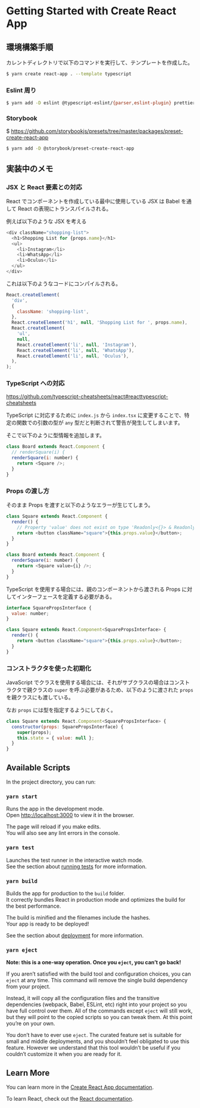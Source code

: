 # Getting Started with Create React App

## 環境構築手順

カレントディレクトリで以下のコマンドを実行して、テンプレートを作成した。

```bash
$ yarn create react-app . --template typescript
```

### Eslint 周り

```bash
$ yarn add -D eslint @typescript-eslint/{parser,eslint-plugin} prettier eslint-config-prettier eslint-plugin-react
```

### Storybook

$ https://github.com/storybookjs/presets/tree/master/packages/preset-create-react-app

```bash
$ yarn add -D @storybook/preset-create-react-app
```

## 実装中のメモ

### JSX と React 要素との対応

React でコンポーネントを作成している最中に使用している JSX は Babel を通して React の表現にトランスパイルされる。

例えば以下のような JSX を考える

```js
<div className="shopping-list">
  <h1>Shopping List for {props.name}</h1>
  <ul>
    <li>Instagram</li>
    <li>WhatsApp</li>
    <li>Oculus</li>
  </ul>
</div>
```

これは以下のようなコードにコンパイルされる。

```js
React.createElement(
  'div',
  {
    className: 'shopping-list',
  },
  React.createElement('h1', null, 'Shopping List for ', props.name),
  React.createElement(
    'ul',
    null,
    React.createElement('li', null, 'Instagram'),
    React.createElement('li', null, 'WhatsApp'),
    React.createElement('li', null, 'Oculus'),
  ),
);
```

### TypeScript への対応

https://github.com/typescript-cheatsheets/react#reacttypescript-cheatsheets

TypeScript に対応するために `index.js` から `index.tsx` に変更することで、特定の関数での引数の型が `any` 型だと判断されて警告が発生してしまいます。

そこで以下のように型情報を追加します。

```js
class Board extends React.Component {
  // renderSquare(i) {
  renderSquare(i: number) {
    return <Square />;
  }
}
```

### Props の渡し方

そのまま Props を渡すと以下のようなエラーが生じてしまう。

```js
class Square extends React.Component {
  render() {
    // Property 'value' does not exist on type 'Readonly<{}> & Readonly<{ children?: ReactNode; }>'
    return <button className="square">{this.props.value}</button>;
  }
}

class Board extends React.Component {
  renderSquare(i: number) {
    return <Square value={i} />;
  }
}
```

TypeScript を使用する場合には、親のコンポーネントから渡される Props に対してインターフェースを定義する必要がある。

```js
interface SquarePropsInterface {
  value: number;
}

class Square extends React.Component<SquarePropsInterface> {
  render() {
    return <button className="square">{this.props.value}</button>;
  }
}
```

### コンストラクタを使った初期化

JavaScript でクラスを使用する場合には、それがサブクラスの場合はコンストラクタで親クラスの `super` を呼ぶ必要があるため、以下のように渡された `props` を親クラスにも渡している。

なお `props` には型を指定するようにしておく。

```js
class Square extends React.Component<SquarePropsInterface> {
  constructor(props: SquarePropsInterface) {
    super(props);
    this.state = { value: null };
  }
}
```

## Available Scripts

In the project directory, you can run:

### `yarn start`

Runs the app in the development mode.\
Open [http://localhost:3000](http://localhost:3000) to view it in the browser.

The page will reload if you make edits.\
You will also see any lint errors in the console.

### `yarn test`

Launches the test runner in the interactive watch mode.\
See the section about [running tests](https://facebook.github.io/create-react-app/docs/running-tests) for more information.

### `yarn build`

Builds the app for production to the `build` folder.\
It correctly bundles React in production mode and optimizes the build for the best performance.

The build is minified and the filenames include the hashes.\
Your app is ready to be deployed!

See the section about [deployment](https://facebook.github.io/create-react-app/docs/deployment) for more information.

### `yarn eject`

**Note: this is a one-way operation. Once you `eject`, you can’t go back!**

If you aren’t satisfied with the build tool and configuration choices, you can `eject` at any time. This command will remove the single build dependency from your project.

Instead, it will copy all the configuration files and the transitive dependencies (webpack, Babel, ESLint, etc) right into your project so you have full control over them. All of the commands except `eject` will still work, but they will point to the copied scripts so you can tweak them. At this point you’re on your own.

You don’t have to ever use `eject`. The curated feature set is suitable for small and middle deployments, and you shouldn’t feel obligated to use this feature. However we understand that this tool wouldn’t be useful if you couldn’t customize it when you are ready for it.

## Learn More

You can learn more in the [Create React App documentation](https://facebook.github.io/create-react-app/docs/getting-started).

To learn React, check out the [React documentation](https://reactjs.org/).
